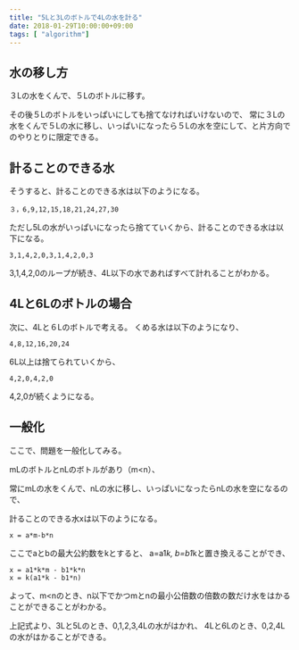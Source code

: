 ```yaml
---
title: "5Lと3Lのボトルで4Lの水を計る"
date: 2018-01-29T10:00:00+09:00
tags: [ "algorithm"]
---
```


## 水の移し方

３Lの水をくんで、５Lのボトルに移す。

その後５Lのボトルをいっぱいにしても捨てなければいけないので、
常に３Lの水をくんで５Lの水に移し、いっぱいになったら５Lの水を空にして、と片方向でのやりとりに限定できる。

## 計ることのできる水

そうすると、計ることのできる水は以下のようになる。
```
３，6,9,12,15,18,21,24,27,30
```

ただし5Lの水がいっぱいになったら捨てていくから、計ることのできる水は以下になる。
```
3,1,4,2,0,3,1,4,2,0,3
```

3,1,4,2,0のループが続き、4L以下の水であればすべて計れることがわかる。

## 4Lと6Lのボトルの場合

次に、4Lと６Lのボトルで考える。
くめる水は以下のようになり、
```
4,8,12,16,20,24
```

6L以上は捨てられていくから、
```
4,2,0,4,2,0
```

4,2,0が続くようになる。

## 一般化

ここで、問題を一般化してみる。

mLのボトルとnLのボトルがあり（m<n）、

常にmLの水をくんで、nLの水に移し、いっぱいになったらnLの水を空になるので、

計ることのできる水xは以下のようになる。
```
x = a*m-b*n
```

ここでaとbの最大公約数をkとすると、
a=a1*k, b=b1*kと置き換えることができ、
```
x = a1*k*m - b1*k*n
x = k(a1*k - b1*n)
```

よって、m<nのとき、n以下でかつmとnの最小公倍数の倍数の数だけ水をはかることができることがわかる。

上記式より、3Lと5Lのとき、0,1,2,3,4Lの水がはかれ、
4Lと6Lのとき、0,2,4Lの水がはかることができる。
